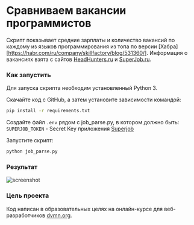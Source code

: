 # Сравниваем вакансии программистов

Скрипт показывает средние зарплаты и количество вакансий по каждому из языков программирования из топа по версии [Хабра][https://habr.com/ru/company/skillfactory/blog/531360/]. Информация о вакансиях взята с сайтов [HeadHunters.ru](https://dev.hh.ru/) и [SuperJob.ru](https://api.superjob.ru/).

### Как запустить

Для запуска скрипта необходим установленный Python 3.

Скачайте код с GitHub, а затем установите зависимости командой:

```bash
pip install -r requirements.txt
```

Создайте файл `.env` рядом с job_parse.py, в котором должно быть:
`SUPERJOB_TOKEN` - Secret Key приложения [Superjob](https://api.superjob.ru/info/)

Запустите скрипт:

```bash
python job_parse.py
```

### Результат

![screenshot](https://disk.yandex.ru/client/recent?idApp=client&dialog=slider&idDialog=%2Fdisk%2FScreenshot%20from%202021-05-19%2013-24-12.png)

### Цель проекта

Код написан в образовательных целях на онлайн-курсе для веб-разработчиков [dvmn.org](https://dvmn.org/).